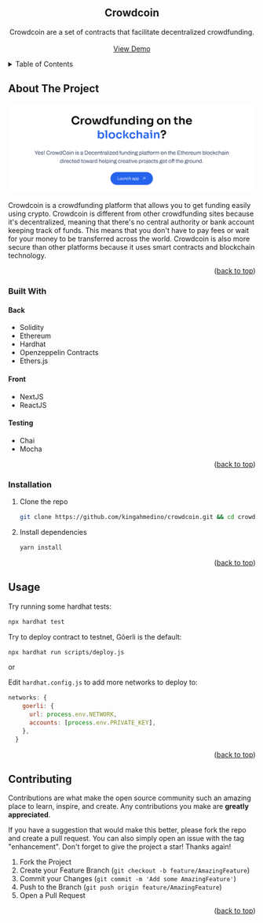 <a name="readme-top"></a>

<div align="center">
  <h2 align="center">Crowdcoin</h2>

  <p align="center">
    Crowdcoin are a set of contracts that facilitate decentralized crowdfunding.
    <br />
    <br />
    <a href="https://github.com/kingahmedino/crowdcoin">View Demo</a>
  </p>
</div>

<!-- TABLE OF CONTENTS -->
<details>
  <summary>Table of Contents</summary>
  <ol>
    <li>
      <a href="#about-the-project">About The Project</a>
      <ul>
        <li><a href="#built-with">Built With</a></li>
      </ul>
    </li>
    <li><a href="#installation">Installation</a></li>
    <li><a href="#usage">Usage</a></li>
    <li><a href="#contributing">Contributing</a></li>
  </ol>
</details>

<!-- ABOUT THE PROJECT -->
## About The Project

[![Product Name Screen Shot][product-screenshot]]()

Crowdcoin is a crowdfunding platform that allows you to get funding easily using crypto. Crowdcoin is different from other crowdfunding sites because it's decentralized, meaning that there's no central authority or bank account keeping track of funds. This means that you don't have to pay fees or wait for your money to be transferred across the world. Crowdcoin is also more secure than other platforms because it uses smart contracts and blockchain technology.

<p align="right">(<a href="#readme-top">back to top</a>)</p>

### Built With

#### Back
* Solidity
* Ethereum
* Hardhat
* Openzeppelin Contracts
* Ethers.js
#### Front
* NextJS
* ReactJS
#### Testing
* Chai
* Mocha

<p align="right">(<a href="#readme-top">back to top</a>)</p>

### Installation

1. Clone the repo
   ```sh
   git clone https://github.com/kingahmedino/crowdcoin.git && cd crowdcoin
   ```
2. Install dependencies
   ```sh
   yarn install
   ```

<p align="right">(<a href="#readme-top">back to top</a>)</p>

<!-- USAGE EXAMPLES -->
## Usage

Try running some hardhat tests:

```sh
npx hardhat test
```

Try to deploy contract to testnet, Gõerli is the default:

```sh
npx hardhat run scripts/deploy.js
```
or

Edit `hardhat.config.js` to add more networks to deploy to:

```javascript
networks: {
    goerli: {
      url: process.env.NETWORK,
      accounts: [process.env.PRIVATE_KEY],
    },
  }
```


<p align="right">(<a href="#readme-top">back to top</a>)</p>

<!-- CONTRIBUTING -->
## Contributing

Contributions are what make the open source community such an amazing place to learn, inspire, and create. Any contributions you make are **greatly appreciated**.

If you have a suggestion that would make this better, please fork the repo and create a pull request. You can also simply open an issue with the tag "enhancement".
Don't forget to give the project a star! Thanks again!

1. Fork the Project
2. Create your Feature Branch (`git checkout -b feature/AmazingFeature`)
3. Commit your Changes (`git commit -m 'Add some AmazingFeature'`)
4. Push to the Branch (`git push origin feature/AmazingFeature`)
5. Open a Pull Request

<p align="right">(<a href="#readme-top">back to top</a>)</p>

[product-screenshot]: images/screenshot.jpg
